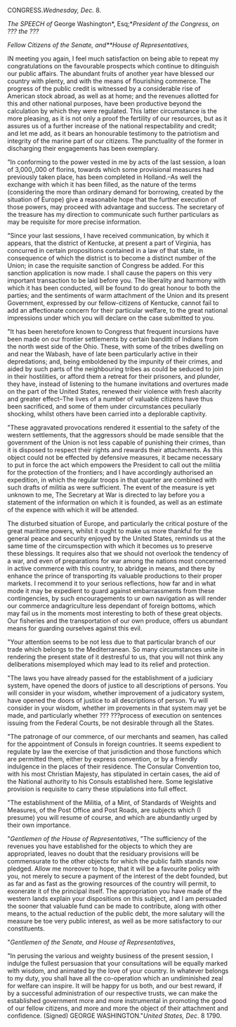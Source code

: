 CONGRESS.*Wednesday, Dec.* 8.*The SPEECH of* George Washington*, Esq;**President of the Congress, on ??? the ???**Fellow Citizens of the Senate, and**House of Representatives,*IN meeting you again, I feel much satisfaction on being able to repeat my congratulations on the favourable
                    prospects which continue to ditinguish our public affairs. The
                    abundant fruits of another year have blessed our country with plenty, and with the means of flourishing commerce. The
                    progress of the public credit is witnessed by a considerable rise of
                    American stock abroad, as well as at home; and the revenues allotted for
                    this and other national purposes, have been productive
                    beyond the calculation by which they were  regulated. This latter
                    circumstance is the more pleasing, as it is not only a proof the fertility
                    of our resources, but as it assures us of a further increase of the national respectability and credit; and let me add, as it
                    bears an honourable testimony to the patriotism and integrity of
                    the marine part of our citizens. The punctuality of the
                    former in discharging their engagements has been exemplary."In conforming to the power vested in me by acts of the last session, a loan
                    of 3,000,,000 of florins, towards which some provisional measures had
                    previously taken place, has been completed in Holland.–As well the
                        exchange with which it has been
                    filled, as the nature of the terms (considering the more than
                    ordinary demand for borrowing, created by the situation of
                    Europe) give a reasonable hope that the further execution of those
                    powers, may proceed with advantage and success. The secretary of the
                    treasure has my direction to communicate such further particulars as may be requisite for more precise information."Since your last sessions, I have received communication, by
                    which it appears, that the district of Kentucke, at present a part of
                    Virginia, has concurred in certain propositions contained in a law of that
                    state, in consequence of which the district is to become a
                    distinct number of the Union; in case the requisite sanction of
                    Congress be added. For this sanction application is now made.  I shall
                    cause the papers on this very important transaction to be laid before you.
                    The liberality and harmony with which it has been conducted, will be
                    found to do great honour to both the parties; and the sentiments of warm attachment of the Union and its
                    present Government, expressed by our fellow-citizens of
                    Kentucke, cannot fail to add an affectionate concern for their particular welfare, to the great national impressions under
                    which you will declare on the case submitted to you."It has been heretofore known to Congress that frequent incursions have been
                    made on our frontier settlements by certain banditti of Indians from
                    the north west side of the Ohio. These, with some of the tribes dwelling on
                    and near the Wabash, have of late been particularly active in their
                    depredations; and, being emboldened by the impunity of their crimes, and
                    aided by such parts of the neighbouring tribes as could be seduced to join in their hostilities, or afford them a retreat for their
                    prisoners, and plunder, they have, instead of listening to the humane
                        invitations and overtures made on the part of the United States, renewed their violence with fresh alacrity and greater effect–The lives of a number of valuable
                    citizens have thus been sacrificed, and some of them under circumstances
                    peculiarly shocking, whilst others have been carried into a deplorable
                    captivity."These aggravated provocations rendered it essential to the
                    safety of the western settlements, that the aggressors should be made
                    sensible that the government of the Union is not less capable of
                    punishing their crimes, than it is disposed to respect their rights
                    and rewards their attachments. As this object could not be effected by
                    defensive measures, it became necessary to put in force the act which
                    empowers the President to call out the militia for the protection of the
                    frontiers; and I have accordingly authorised an expedition, in which
                    the regular troops in that quarter are combined with such drafts
                    of militia as were sufficient. The event of the measure is yet unknown to
                    me, The Secretary at War is directed to lay before you a statement of
                    the information on which it is founded, as well as an estimate of the
                    expence with which it will be attended.The disturbed situation of Europe, and particularly the critical
                    posture of the great maritime powers, whilst it ought to make us more
                        thankful for the general peace and security enjoyed by
                    the United States, reminds us at the same time of the circumspection
                    with which it becomes us to preserve these blessings. It requires also that
                    we should not overlook the tendency of a war, and even of preparations
                    for war among the nations most concerned in active commerce with
                    this country, to abridge in means, and there by enhance the prince of
                    transporting its valuable productions to their proper markets. I recommend it to your serious reflections, how far and in what
                    mode it may be expedient to guard against embarrassments from
                    these contingencies, by such encouragements to ur own navigation as
                    will render our commerce andagriculture less dependant of foreign bottoms,
                    which may fail us in the moments most interesting to both of these
                    great objects. Our fisheries and the transportation of our
                    own produce, offers us abundant means for guarding ourselves against this
                    evil."Your attention seems to be not less due to that particular branch of our
                    trade which belongs to the Mediterranean. So many circumstances unite
                    in rendering the present state of it destresful to us, that you
                    will not think any deliberations misemployed which may lead to its relief
                    and protection."The laws you have already passed for the establishment of a
                    judiciary system, have opened the doors of justice to all descriptions of
                    persons. You will consider in your wisdom, whether improvement of a judicatory system, have opened the doors of justice to all
                    descriptions of person. Yu will consider in your wisdom, whether im provements in that system may yet be made, and
                    particularly whether ??? ???process
                    of execution on sentences issuing from the Federal Courts,
                    be not desirable through all the States."The patronage of our commerce, of our merchants and seamen, has called for
                    the appointment of Consuls in foreign countries. It seems
                    expedient to regulate by law the exercise of that jurisdiction and
                    those functions which are permitted them, either by express
                    convention, or by a friendly indulgence in the places of their residence.
                    The Consular Convention too, with his most Christian Majesty, has
                    stipulated in certain cases, the aid of the National authority to his
                    Consuls established here. Some legislative provision is requisite to carry these stipulations into full effect."The establishment of the Militia, of a Mint, of Standards of Weights and
                    Measures, of the Post Office and Post Roads, are subjects which (I
                    presume) you will resume of course, and which are abundantly urged by their
                    own importance."*Gentlemen of the House of Representatives*, "The
                    sufficiency of the revenues you have established for the objects
                    to which they are appropriated, leaves no doubt that the
                    residuary provisions will be commensurate to the other objects
                    for which the public faith stands now pledged. Allow me moreover to
                    hope, that it will be a favourite policy with you, not merely to secure a
                    payment of the interest of the debt founded, but as far and as fast as
                    the growing resources of the country will permit, to exonerate it of the
                        principal itself. The appropriation you have made of
                    the western lands explain your dispositions on this subject, and I am
                    persuaded the sooner that valuable fund can be made to contribute, along
                    with other means, to the actual reduction of the public debt, the more
                    salutary will the measure be toe very public interest, as well as be more
                    satisfactory to our constituents."*Gentlemen of the Senate, and House of Representatives*,"In perusing the various and weighty business of the present
                    session, I indulge the fullest persuasion that your consultations will be
                    equally marked with wisdom, and animated by the love of your country.
                    In whatever belongs to my duty, you shall have all the co-operation which
                    an undiminished zeal for welfare can inspire. It will be happy for us
                    both, and our best reward, if by a successful administration of our
                    respective trusts, we can make the established government more and
                    more instrumental in promoting the good of our fellow citizens, and more
                    and more the object of their attachment and confidence. (Signed) GEORGE WASHINGTON."*United States, Dec*. 8 1790.